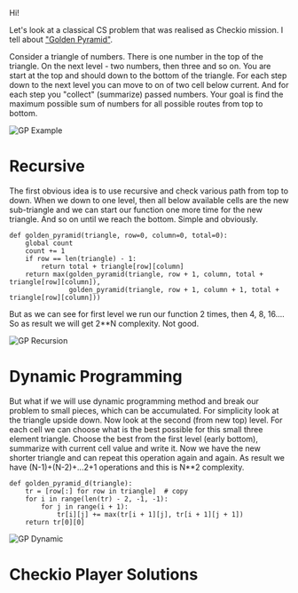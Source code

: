 Hi!

Let's look at a classical CS problem that was realised as Checkio mission.
I tell about ["Golden Pyramid"][golden-pyramid].

Consider a triangle of numbers. There is one number in the top of the triangle.
On the next level - two numbers, then three and so on.
You are start at the top and should down to the bottom of the triangle.
For each step down to the next level you can move to on of two cell below current.
And for each step you "collect" (summarize) passed numbers.
Your goal is find the maximum possible sum of numbers for all possible routes from top to bottom.

![GP Example](http://checkio.s3.amazonaws.com/blog/share/golden-pyramid-example.svg)

# Recursive

The first obvious idea is to use recursive and check various path from top to down.
When we down to one level, then all below available cells are the new sub-triangle and
we can start our function one more time for the new triangle. And so on until we reach the bottom.
Simple and obviously.

```
def golden_pyramid(triangle, row=0, column=0, total=0):
    global count
    count += 1
    if row == len(triangle) - 1:
        return total + triangle[row][column]
    return max(golden_pyramid(triangle, row + 1, column, total + triangle[row][column]),
               golden_pyramid(triangle, row + 1, column + 1, total + triangle[row][column]))
```

But as we can see for first level we run our function 2 times, then 4, 8, 16....
So as result we will get 2\*\*N complexity. Not good.

![GP Recursion](http://checkio.s3.amazonaws.com/blog/share/golden-pyramid-recursive.svg)


# Dynamic Programming

But what if we will use dynamic programming method and break our problem to small pieces, which can
be accumulated.
For simplicity look at the triangle upside down. Now look at the second (from new top) level.
For each cell we can choose what is the best possible for this small three element triangle.
Choose the best from the first level (early bottom), summarize with current cell value and write it.
Now we have the new shorter triangle and can repeat this operation again and again.
As result we have (N-1)+(N-2)+...2+1 operations and this is N\*\*2 complexity.

```
def golden_pyramid_d(triangle):
    tr = [row[:] for row in triangle]  # copy
    for i in range(len(tr) - 2, -1, -1):
        for j in range(i + 1):
            tr[i][j] += max(tr[i + 1][j], tr[i + 1][j + 1])
    return tr[0][0]
```

![GP Dynamic](http://checkio.s3.amazonaws.com/blog/share/golden-pyramid-dynamic.svg)

# Checkio Player Solutions















[golden-pyramid]: http://www.checkio.org/mission/golden-pyramid/share/b88523a147fdb0960da155eb777729f0/

[golden-pyramid-example_svg]: http://checkio.s3.amazonaws.com/blog/share/golden-pyramid-example.svg